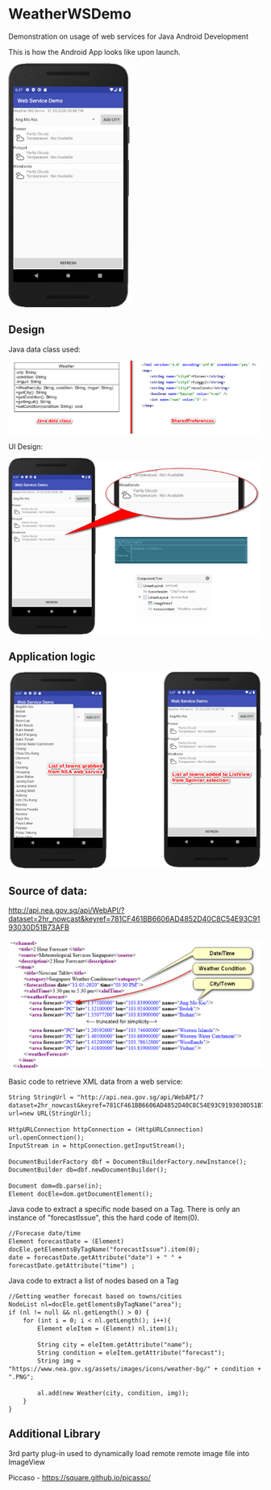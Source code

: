 # WeatherWSDemo
Demonstration on usage of web services for Java Android Development 

This is how the Android App looks like upon launch. 

![](docs/9c49cc9d.png)

## Design

Java data class used:

![](docs/582ed0c0.png)

UI Design:

![](docs/ea0f5780.png)

## Application logic

![](docs/60dd359a.png)




## Source of data:

http://api.nea.gov.sg/api/WebAPI/?dataset=2hr_nowcast&keyref=781CF461BB6606AD4852D40C8C54E93C9193030D51B73AFB

![](docs/6102f9aa.png)

Basic code to retrieve XML data from a web service:

```
String StringUrl = "http://api.nea.gov.sg/api/WebAPI/?dataset=2hr_nowcast&keyref=781CF461BB6606AD4852D40C8C54E93C9193030D51B73AFB";
url=new URL(StringUrl);

HttpURLConnection httpConnection = (HttpURLConnection) url.openConnection();
InputStream in = httpConnection.getInputStream();

DocumentBuilderFactory dbf = DocumentBuilderFactory.newInstance();
DocumentBuilder db=dbf.newDocumentBuilder();

Document dom=db.parse(in);
Element docEle=dom.getDocumentElement();
```

Java code to extract a specific node based on a Tag.
There is only an instance of "forecastIssue", this the hard code of item(0).

```
//Forecase date/time
Element forecastDate = (Element) docEle.getElementsByTagName("forecastIssue").item(0);
date = forecastDate.getAttribute("date") + " " + forecastDate.getAttribute("time") ;
```

Java code to extract a list of nodes based on a Tag

```
//Getting weather forecast based on towns/cities
NodeList nl=docEle.getElementsByTagName("area");
if (nl != null && nl.getLength() > 0) {
	for (int i = 0; i < nl.getLength(); i++){
		Element eleItem = (Element) nl.item(i);

		String city = eleItem.getAttribute("name");
		String condition = eleItem.getAttribute("forecast");
    	String img = "https://www.nea.gov.sg/assets/images/icons/weather-bg/" + condition + ".PNG";
	
		al.add(new Weather(city, condition, img));
	}
}
```


## Additional Library 

3rd party plug-in used to dynamically load remote remote image file into ImageView

Piccaso - https://square.github.io/picasso/
